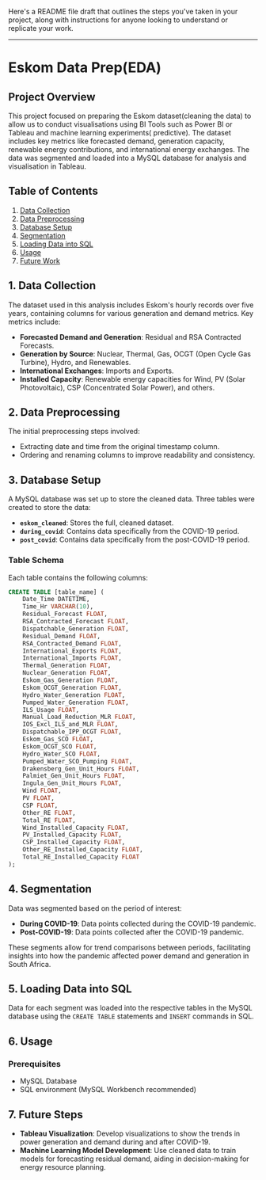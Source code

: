 Here's a README file draft that outlines the steps you've taken in your project, along with instructions for anyone looking to understand or replicate your work.

---

# Eskom Data Prep(EDA)

## Project Overview

This project focused on preparing the Eskom dataset(cleaning the data) to allow us to conduct visualisations using BI Tools such as Power BI or Tableau and machine learning experiments( predictive). The dataset includes key metrics like forecasted demand, generation capacity, renewable energy contributions, and international energy exchanges. The data was segmented and loaded into a MySQL database for analysis and visualisation in Tableau.

## Table of Contents
1. [Data Collection](#data-collection)
2. [Data Preprocessing](#data-preprocessing)
3. [Database Setup](#database-setup)
4. [Segmentation](#segmentation)
5. [Loading Data into SQL](#loading-data-into-sql)
6. [Usage](#usage)
7. [Future Work](#future-work)

## 1. Data Collection
The dataset used in this analysis includes Eskom's hourly records over five years, containing columns for various generation and demand metrics. Key metrics include:
- **Forecasted Demand and Generation**: Residual and RSA Contracted Forecasts.
- **Generation by Source**: Nuclear, Thermal, Gas, OCGT (Open Cycle Gas Turbine), Hydro, and Renewables.
- **International Exchanges**: Imports and Exports.
- **Installed Capacity**: Renewable energy capacities for Wind, PV (Solar Photovoltaic), CSP (Concentrated Solar Power), and others.

## 2. Data Preprocessing
The initial preprocessing steps involved:
- Extracting date and time from the original timestamp column.
- Ordering and renaming columns to improve readability and consistency.

## 3. Database Setup
A MySQL database was set up to store the cleaned data. Three tables were created to store the data:
- **`eskom_cleaned`**: Stores the full, cleaned dataset.
- **`during_covid`**: Contains data specifically from the COVID-19 period.
- **`post_covid`**: Contains data specifically from the post-COVID-19 period.

### Table Schema
Each table contains the following columns:
```sql
CREATE TABLE [table_name] (
    Date_Time DATETIME,
    Time_Hr VARCHAR(10),
    Residual_Forecast FLOAT,
    RSA_Contracted_Forecast FLOAT,
    Dispatchable_Generation FLOAT,
    Residual_Demand FLOAT,
    RSA_Contracted_Demand FLOAT,
    International_Exports FLOAT,
    International_Imports FLOAT,
    Thermal_Generation FLOAT,
    Nuclear_Generation FLOAT,
    Eskom_Gas_Generation FLOAT,
    Eskom_OCGT_Generation FLOAT,
    Hydro_Water_Generation FLOAT,
    Pumped_Water_Generation FLOAT,
    ILS_Usage FLOAT,
    Manual_Load_Reduction_MLR FLOAT,
    IOS_Excl_ILS_and_MLR FLOAT,
    Dispatchable_IPP_OCGT FLOAT,
    Eskom_Gas_SCO FLOAT,
    Eskom_OCGT_SCO FLOAT,
    Hydro_Water_SCO FLOAT,
    Pumped_Water_SCO_Pumping FLOAT,
    Drakensberg_Gen_Unit_Hours FLOAT,
    Palmiet_Gen_Unit_Hours FLOAT,
    Ingula_Gen_Unit_Hours FLOAT,
    Wind FLOAT,
    PV FLOAT,
    CSP FLOAT,
    Other_RE FLOAT,
    Total_RE FLOAT,
    Wind_Installed_Capacity FLOAT,
    PV_Installed_Capacity FLOAT,
    CSP_Installed_Capacity FLOAT,
    Other_RE_Installed_Capacity FLOAT,
    Total_RE_Installed_Capacity FLOAT
);
```

## 4. Segmentation
Data was segmented based on the period of interest:
- **During COVID-19**: Data points collected during the COVID-19 pandemic.
- **Post-COVID-19**: Data points collected after the COVID-19 pandemic.

These segments allow for trend comparisons between periods, facilitating insights into how the pandemic affected power demand and generation in South Africa.

## 5. Loading Data into SQL
Data for each segment was loaded into the respective tables in the MySQL database using the `CREATE TABLE` statements and `INSERT` commands in SQL.

## 6. Usage
### Prerequisites
- MySQL Database
- SQL environment (MySQL Workbench recommended)

## 7. Future Steps
- **Tableau Visualization**: Develop visualizations to show the trends in power generation and demand during and after COVID-19.
- **Machine Learning Model Development**: Use cleaned data to train models for forecasting residual demand, aiding in decision-making for energy resource planning.



